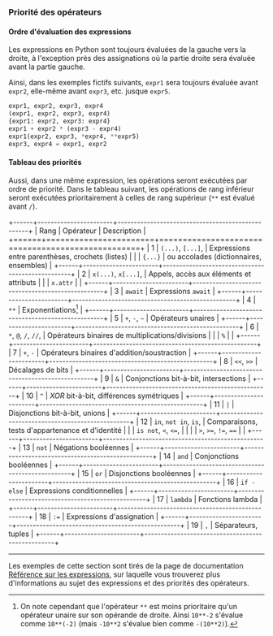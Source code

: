 ### Priorité des opérateurs

#### Ordre d'évaluation des expressions

Les expressions en Python sont toujours évaluées de la gauche vers la droite, à l'exception près des assignations où la partie droite sera évaluée avant la partie gauche.

Ainsi, dans les exemples fictifs suivants, `expr1` sera toujours évaluée avant `expr2`, elle-même avant `expr3`, etc. jusque `expr5`.

```python
expr1, expr2, expr3, expr4
(expr1, expr2, expr3, expr4)
{expr1: expr2, expr3: expr4}
expr1 + expr2 * (expr3 - expr4)
expr1(expr2, expr3, *expr4, **expr5)
expr3, expr4 = expr1, expr2
```

#### Tableau des priorités

Aussi, dans une même expression, les opérations seront exécutées par ordre de priorité.
Dans le tableau suivant, les opérations de rang inférieur seront exécutées prioritairement à celles de rang supérieur (`**` est évalué avant `/`).

+------+-----------------------+--------------------------------------------------+
| Rang | Opérateur             | Description                                      |
+======+=======================+==================================================+
|  1   | `(...)`, `[...]`,     | Expressions entre parenthèses, crochets (listes) |
|      | `{...}`               | ou accolades (dictionnaires, ensembles)          |
+------+-----------------------+--------------------------------------------------+
|  2   | `x(...)`, `x[...]`,   | Appels, accès aux éléments et attributs          |
|      | `x.attr`              |                                                  |
+------+-----------------------+--------------------------------------------------+
|  3   | `await`               | Expressions `await`                              |
+------+-----------------------+--------------------------------------------------+
|  4   | `**`                  | Exponentiations[^exponentiation]                 |
+------+-----------------------+--------------------------------------------------+
|  5   | `+`, `-`, `~`         | Opérateurs unaires                               |
+------+-----------------------+--------------------------------------------------+
|  6   | `*`, `@`, `/`, `//`,  | Opérateurs binaires de multiplications/divisions |
|      | `%`                   |                                                  |
+------+-----------------------+--------------------------------------------------+
|  7   | `+`, `-`              | Opérateurs binaires d'addition/soustraction      |
+------+-----------------------+--------------------------------------------------+
|  8   | `<<`, `>>`            | Décalages de bits                                |
+------+-----------------------+--------------------------------------------------+
|  9   | `&`                   | Conjonctions bit-à-bit, intersections            |
+------+-----------------------+--------------------------------------------------+
| 10   | `^`                   | _XOR_ bit-à-bit, différences symétriques         |
+------+-----------------------+--------------------------------------------------+
| 11   | `|`                   | Disjonctions bit-à-bit, unions                   |
+------+-----------------------+--------------------------------------------------+
| 12   | `in`, `not in`, `is`, | Comparaisons, tests d'appartenance et d'identité |
|      | `is not`, `<`, `<=`,  |                                                  |
|      | `>`, `>=`, `!=`, `==` |                                                  |
+------+-----------------------+--------------------------------------------------+
| 13   | `not`                 | Négations booléennes                             |
+------+-----------------------+--------------------------------------------------+
| 14   | `and`                 | Conjonctions booléennes                          |
+------+-----------------------+--------------------------------------------------+
| 15   | `or`                  | Disjonctions booléennes                          |
+------+-----------------------+--------------------------------------------------+
| 16   | `if - else`           | Expressions conditionnelles                      |
+------+-----------------------+--------------------------------------------------+
| 17   | `lambda`              | Fonctions lambda                                 |
+------+-----------------------+--------------------------------------------------+
| 18   | `:=`                  | Expressions d'assignation                        |
+------+-----------------------+--------------------------------------------------+
| 19   | `,`                   | Séparateurs, tuples                              |
+------+-----------------------+--------------------------------------------------+

[^exponentiation]: On note cependant que l'opérateur `**` est moins prioritaire qu'un opérateur unaire sur son opérande de droite.
Ainsi `10**-2` s'évalue comme `10**(-2)` (mais `-10**2` s'évalue bien comme `-(10**2)`).

--------------------

Les exemples de cette section sont tirés de la page de documentation [Référence sur les expressions](https://docs.python.org/fr/3/reference/expressions.html), sur laquelle vous trouverez plus d'informations au sujet des expressions et des priorités des opérateurs.
